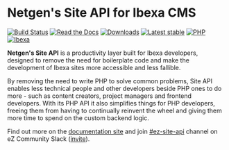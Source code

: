 # Netgen's Site API for Ibexa CMS

[![Build Status](https://img.shields.io/github/workflow/status/netgen/ibexa-site-api/Tests/master?style=popout)](https://github.com/netgen/ibexa-site-api/actions?query=workflow%3ATests+branch%3Amaster)
[![Read the Docs](https://img.shields.io/readthedocs/netgen-ezplatform-site-api?style=popout)](https://docs.netgen.io/projects/site-api/en/latest/)
[![Downloads](https://img.shields.io/packagist/dt/netgen/ibexa-site-api.svg)](https://packagist.org/packages/netgen/ibexa-site-api)
[![Latest stable](https://img.shields.io/packagist/v/netgen/ibexa-site-api.svg?style=popout)](https://packagist.org/packages/netgen/ibexa-site-api)
[![PHP](https://img.shields.io/badge/PHP-%E2%89%A5%207.4-%238892BF.svg)](https://secure.php.net/)
[![Ibexa](https://img.shields.io/badge/Ibexa-%E2%89%A5%204.0-orange.svg?style=popout)](https://ezplatform.com/)

**Netgen's Site API** is a productivity layer built for Ibexa developers, designed to
remove the need for boilerplate code and make the development of Ibexa sites more accessible
and less fallible.

By removing the need to write PHP to solve common problems, Site API enables less technical people
and other developers beside PHP ones to do more - such as content creators, project managers and
frontend developers. With its PHP API it also simplifies things for PHP developers, freeing them
from having to continually reinvent the wheel and giving them more time to spend on the custom
backend logic.

Find out more on the [documentation site](https://docs.netgen.io/projects/site-api) and join
[#ez-site-api](https://ezcommunity.slack.com/messages/CMWJL1V1P) channel on eZ Community Slack
([invite](https://ez-community-on-slack.herokuapp.com)).

